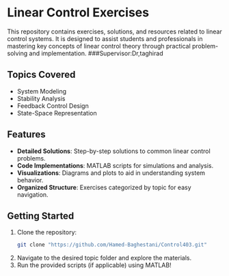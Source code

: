 # Linear Control Exercises

This repository contains exercises, solutions, and resources related to linear control systems. It is designed to assist students and professionals in mastering key concepts of linear control theory through practical problem-solving and implementation.
###Supervisor:Dr,taghirad

## Topics Covered
- System Modeling
- Stability Analysis
- Feedback Control Design
- State-Space Representation

## Features
- **Detailed Solutions**: Step-by-step solutions to common linear control problems.
- **Code Implementations**: MATLAB scripts for simulations and analysis.
- **Visualizations**: Diagrams and plots to aid in understanding system behavior.
- **Organized Structure**: Exercises categorized by topic for easy navigation.

## Getting Started
1. Clone the repository:  
   ```bash
   git clone "https://github.com/Hamed-Baghestani/Control403.git"
   ```
2. Navigate to the desired topic folder and explore the materials.
3. Run the provided scripts (if applicable) using MATLAB!


